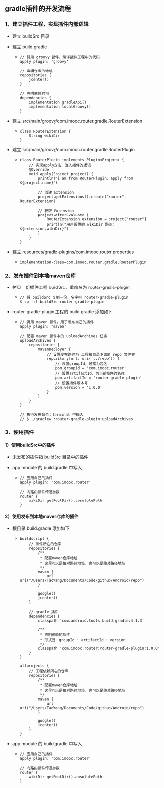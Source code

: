 ## gradle插件的开发流程



### 1、建立插件工程，实现插件内部逻辑

- 建立 buildSrc 目录

- 建立 build.gradle

  - ```
    // 引用 groovy 插件，编译插件工程中的代码
    apply plugin: 'groovy'
    
    // 声明仓库的地址
    repositories {
        jcenter()
    }
    
    // 声明依赖的包
    dependencies {
        implementation gradleApi()
        implementation localGroovy()
    }
    ```

- 建立 src/main/groovy/com.imooc.router.gradle.RouterExtension

  - ```
    class RouterExtension {
        String wikiDir
    }
    ```

- 建立 src/main/groovy/com.imooc.router.gradle.RouterPlugin

  - ```
    class RouterPlugin implements Plugin<Project> {
        // 实现apply方法，注入插件的逻辑
        @Override
        void apply(Project project) {
            println("i am from RouterPlugin, apply from ${project.name}")
    
            // 创建 Extension
            project.getExtensions().create("router", RouterExtension)
    
            // 获取 Extension
            project.afterEvaluate {
                RouterExtension extension = project["router"]
                println("用户设置的 wikiDir 路径：${extension.wikiDir}")
            }
        }
    }
    ```

- 建立 resources/gradle-plugins/com.imooc.router.properties

  - ```
    implementation-class=com.imooc.router.gradle.RouterPlugin
    ```



### 2、发布插件到本地maven仓库

- 拷贝一份插件工程 buildSrc，重命名为 router-gradle-plugin

  - ```
    // 将 buildSrc 复制一份，名字叫 router-gradle-plugin
    $ cp -rf buildSrc router-gradle-plugin
    ```

- router-gradle-plugin 工程的 build.gradle 添加如下

  - ```
    // 调用 maven 插件，用于发布自己的插件
    apply plugin: 'maven'
    
    // 配置 maven 插件中的 uploadArchives 任务
    uploadArchives {
        repositories {
            mavenDeployer {
                // 设置发布路径为 工程根目录下面的 repo 文件夹
                repository(url: uri('../repo')) {
                    // 设置groupId，通常为包名
                    pom.groupId = 'com.imooc.router'
                    // 设置artifactId，为当前插件的名称
                    pom.artifactId = 'router-gradle-plugin'
                    // 设置插件版本号
                    pom.version = '1.0.0'
                }
            }
        }
    }
    
    // 执行发布命令：terminal 中输入
    // $ ./gradlew :router-gradle-plugin:uploadArchives
    ```



### 3、使用插件



#### 1）使用buildSrc中的插件

- 未发布的插件指 buildSrc 目录中的插件


- app module 的 build.gradle 中写入

  - ```
    // 应用自己的插件
    apply plugin: 'com.imooc.router'
    
    // 向路由插件传递参数
    router {
        wikiDir getRootDir().absolutePath
    }
    ```




#### 2）使用发布到本地maven仓库的插件

- 根目录 build.gradle 添加如下

  - ```
    buildscript {
        // 插件所在的仓库
        repositories {
            /**
             * 配置maven仓库地址
             * 这里可以是相对路径地址，也可以是绝对路径地址
             */
            maven {
                url uri("/Users/TaoWang/Documents/Code/github/Android/repo")
            }
    
            google()
            jcenter()
        }
    
        // gradle 插件
        dependencies {
            classpath 'com.android.tools.build:gradle:4.1.3'
    
            /**
             * 声明依赖的插件
             * 形式是：groupId : artifactId : version
             */
            classpath 'com.imooc.router:router-gradle-plugin:1.0.0'
        }
    }
    
    allprojects {
        // 工程依赖所在的仓库
        repositories {
            /**
             * 配置maven仓库地址
             * 这里可以是相对路径地址，也可以是绝对路径地址
             */
            maven {
                url uri("/Users/TaoWang/Documents/Code/github/Android/repo")
            }
    
            google()
            jcenter()
        }
    }
    ```
- app module 的 build.gradle 中写入

  - ```
    // 应用自己的插件
    apply plugin: 'com.imooc.router'
    
    // 向路由插件传递参数
    router {
        wikiDir getRootDir().absolutePath
    }
    ```

